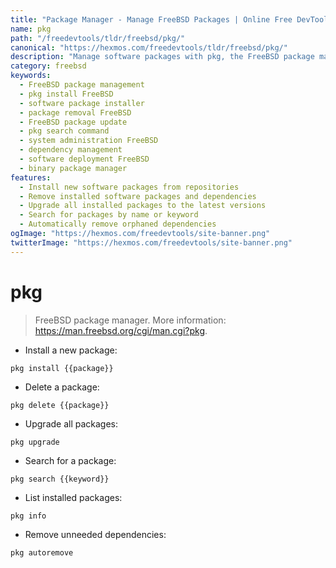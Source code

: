 ```yaml
---
title: "Package Manager - Manage FreeBSD Packages | Online Free DevTools by Hexmos"
name: pkg
path: "/freedevtools/tldr/freebsd/pkg/"
canonical: "https://hexmos.com/freedevtools/tldr/freebsd/pkg/"
description: "Manage software packages with pkg, the FreeBSD package manager. Easily install, remove, and update software. Free online resource, no registration required."
category: freebsd
keywords:
  - FreeBSD package management
  - pkg install FreeBSD
  - software package installer
  - package removal FreeBSD
  - FreeBSD package update
  - pkg search command
  - system administration FreeBSD
  - dependency management
  - software deployment FreeBSD
  - binary package manager
features:
  - Install new software packages from repositories
  - Remove installed software packages and dependencies
  - Upgrade all installed packages to the latest versions
  - Search for packages by name or keyword
  - Automatically remove orphaned dependencies
ogImage: "https://hexmos.com/freedevtools/site-banner.png"
twitterImage: "https://hexmos.com/freedevtools/site-banner.png"
---
```


# pkg

> FreeBSD package manager.
> More information: <https://man.freebsd.org/cgi/man.cgi?pkg>.

- Install a new package:

`pkg install {{package}}`

- Delete a package:

`pkg delete {{package}}`

- Upgrade all packages:

`pkg upgrade`

- Search for a package:

`pkg search {{keyword}}`

- List installed packages:

`pkg info`

- Remove unneeded dependencies:

`pkg autoremove`
